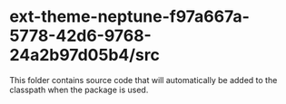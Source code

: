 # ext-theme-neptune-f97a667a-5778-42d6-9768-24a2b97d05b4/src

This folder contains source code that will automatically be added to the classpath when
the package is used.
